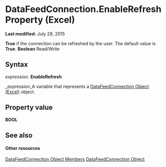 
# DataFeedConnection.EnableRefresh Property (Excel)

 **Last modified:** July 28, 2015

 **True** if the connection can be refreshed by the user. The default value is **True**.  **Boolean** Read/Write

## Syntax

 _expression_. **EnableRefresh**

 _expression_A variable that represents a  [DataFeedConnection Object (Excel)](2ccb242b-28d5-3baf-78be-aa8f7478f4b6.md) object.


## Property value

 **BOOL**


## See also


#### Other resources


 [DataFeedConnection Object Members](33157c0b-c8d1-355f-8e72-3c7738ff67af.md)
 [DataFeedConnection Object](2ccb242b-28d5-3baf-78be-aa8f7478f4b6.md)
